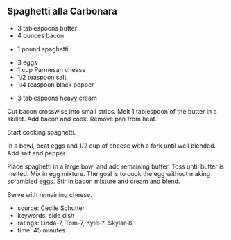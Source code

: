 Spaghetti alla Carbonara
------------------------

- 3 tablespoons butter
- 4 ounces bacon
<!-- -->
- 1 pound spaghetti
<!-- -->
- 3 eggs
- 1 cup Parmesan cheese
- 1/2 teaspoon salt
- 1/4 teaspoon black pepper
<!-- -->
- 3 tablespoons heavy cream

Cut bacon crosswise into small strips.  Melt 1 tablespoon of the
butter in a skillet.  Add bacon and cook.  Remove pan from heat.

Start cooking spaghetti.

In a bowl, beat eggs and 1/2 cup of cheese with a fork until well
blended.  Add salt and pepper.

Place spaghetti in a large bowl and add remaining butter.  Toss until
butter is melted.  Mix in egg mixture.  The goal is to cook the egg
without making scrambled eggs.  Stir in bacon mixture and cream and
blend.

Serve with remaining cheese.

- source: Cecile Schutter
- keywords: side dish
- ratings: Linda-7, Tom-7, Kyle-?, Skylar-8
- time: 45 minutes
